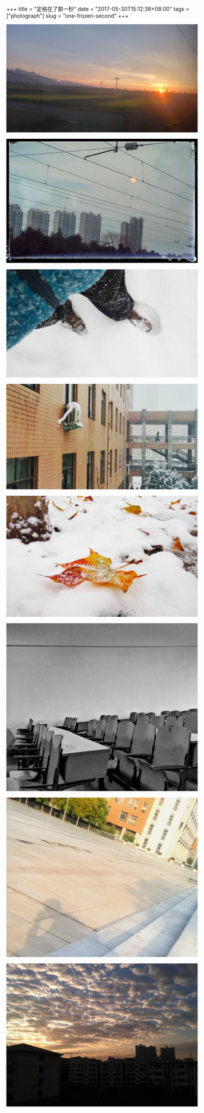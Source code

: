 +++
title = "定格在了那一秒"
date = "2017-05-30T15:12:38+08:00"
tags = ["photograph"]
slug = "one-frozen-second"
+++

![afterglow.jpg](/images/afterglow.jpg "火车的晚霞（2017-04-01 18:53:06）")

![home.jpg](/images/home.jpg "home（2017-01-11 17:49:23）")

![footprints-in-the-snow.jpg](/images/footprints-in-the-snow.jpg "雪中的脚印（2016-11-22 16:20:55）")

![an-air-conditioner-with-a-hat.jpg](/images/an-air-conditioner-with-a-hat.jpg "空调戴帽子（2016-11-22 15:58:25）")

![a-leaf-in-the-snow.jpg](/images/a-leaf-in-the-snow.jpg "雪中一红叶（2016-11-22 11:30:25）")

![alone.jpg](/images/alone.jpg "宁静独中来（2016-10-27 12:40:48）")

![southerly.jpg](/images/southerly.jpg "天气真好，吹着舒适的南风，久违的美（2016-10-16 16:11:01）")

![nice-cloud-sky.jpg](/images/nice-cloud-sky.jpg "朝霞（2015-12-18 07:23:58）")
